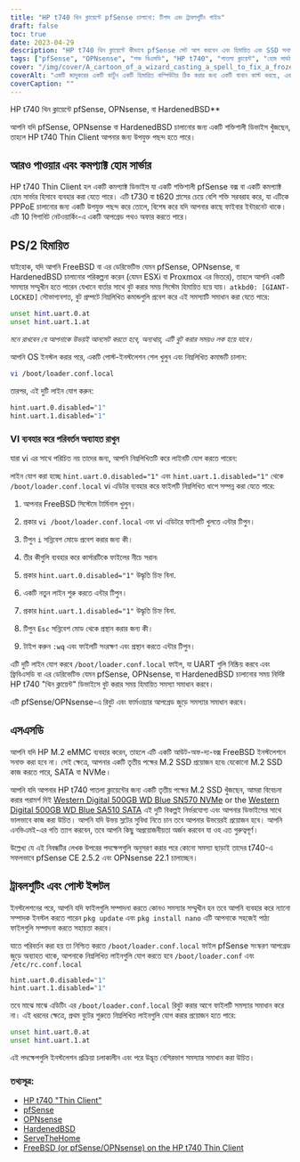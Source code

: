 ```yaml
---
title: "HP t740 থিন ক্লায়েন্টে pfSense চালানো: টিপস এবং ট্রাবলশুটিং গাইড"
draft: false
toc: true
date: 2023-04-29
description: "HP t740 থিন ক্লায়েন্টে কীভাবে pfSense সেট আপ করবেন এবং হিমায়িত এবং SSD সনাক্তকরণ সমস্যার মতো সম্ভাব্য সমস্যাগুলি কীভাবে সমাধান করবেন তা শিখুন।"
tags: ["pfSense", "OPNsense", "শক্ত বিএসডি", "HP t740", "পাতলা ক্লায়েন্ট", "হোম সার্ভার", "PPPoE", "ফ্রিবিএসডি", "বুট প্রম্পট", "loader.conf.local", "ন্যানো সম্পাদক", "এসএসডি সনাক্তকরণ", "M.2 SSD", "পশ্চিমা ডিজিটাল", "সমস্যা সমাধান", "পোস্ট-ইনস্টলেশন", "UART", "ESXi", "প্রক্সমক্স"]
cover: "/img/cover/A_cartoon_of_a_wizard_casting_a_spell_to_fix_a_frozen_computer.png"
coverAlt: "একটি জাদুকরের একটি কার্টুন একটি হিমায়িত কম্পিউটার ঠিক করার জন্য একটি বানান কাস্ট করছে, একটি বক্তৃতা বুদবুদ সহ বলছে সমস্যা সমাধান"
coverCaption: ""
---
```

 HP t740 থিন ক্লায়েন্টে pfSense, OPNsense, বা HardenedBSD**

আপনি যদি pfSense, OPNsense বা HardenedBSD চালানোর জন্য একটি শক্তিশালী ডিভাইস খুঁজছেন, তাহলে HP t740 Thin Client আপনার জন্য উপযুক্ত পছন্দ হতে পারে।

## আরও পাওয়ার এবং কমপ্যাক্ট হোম সার্ভার

HP t740 Thin Client হল একটি কমপ্যাক্ট ডিভাইস যা একটি শক্তিশালী pfSense বক্স বা একটি কমপ্যাক্ট হোম সার্ভার হিসাবে ব্যবহার করা যেতে পারে। এটি t730 বা t620 প্লাসের চেয়ে বেশি শক্তি সরবরাহ করে, যা এটিকে PPPoE চালানোর জন্য একটি উপযুক্ত পছন্দ করে তোলে, বিশেষ করে যদি আপনার কাছে ফাইবার ইন্টারনেট থাকে। এটি 10 গিগাবিট নেটওয়ার্কিং-এ একটি আপগ্রেড পথও অফার করতে পারে।

## PS/2 হিমায়িত

যাইহোক, যদি আপনি FreeBSD বা এর ডেরিভেটিভ যেমন pfSense, OPNsense, বা HardenedBSD চালানোর পরিকল্পনা করেন (যেমন ESXi বা Proxmox এর ভিতরে), তাহলে আপনি একটি সমস্যার সম্মুখীন হতে পারেন যেখানে বার্তার সাথে বুট করার সময় সিস্টেম হিমায়িত হয়ে যায়। `atkbd0: [GIANT-LOCKED]` সৌভাগ্যবশত, বুট প্রম্পটে নিম্নলিখিত কমান্ডগুলি প্রবেশ করে এই সমস্যাটি সমাধান করা যেতে পারে:

```bash
unset hint.uart.0.at
unset hint.uart.1.at
```

*মনে রাখবেন যে আপনাকে উভয়ই আনসেট করতে হবে, অন্যথায়, এটি বুট করার সময়ও লক হয়ে যাবে।*

আপনি OS ইনস্টল করার পরে, একটি পোস্ট-ইনস্টলেশন শেল খুলুন এবং নিম্নলিখিত কমান্ডটি চালান:

```bash
vi /boot/loader.conf.local
```
তারপর, এই দুটি লাইন যোগ করুন:
```bash
hint.uart.0.disabled="1"
hint.uart.1.disabled="1"
```

### VI ব্যবহার করে পরিবর্তন অব্যাহত রাখুন
যারা vi এর সাথে পরিচিত নয় তাদের জন্য, আপনি নিম্নলিখিতটি করে লাইনটি যোগ করতে পারেন:

লাইন যোগ করা হচ্ছে `hint.uart.0.disabled="1"` এবং `hint.uart.1.disabled="1"` থেকে `/boot/loader.conf.local` vi এডিটর ব্যবহার করে ফাইলটি নিম্নলিখিত ধাপে সম্পন্ন করা যেতে পারে:

1. আপনার FreeBSD সিস্টেমে টার্মিনাল খুলুন।

2. প্রকার `vi /boot/loader.conf.local` এবং vi এডিটরে ফাইলটি খুলতে এন্টার টিপুন।

3. টিপুন `i` সন্নিবেশ মোডে প্রবেশ করার জন্য কী।

4. তীর কীগুলি ব্যবহার করে কার্সারটিকে ফাইলের নীচে সরান৷

5. প্রকার `hint.uart.0.disabled="1"` উদ্ধৃতি চিহ্ন বিনা.

6. একটি নতুন লাইন শুরু করতে এন্টার টিপুন।

7. প্রকার `hint.uart.1.disabled="1"` উদ্ধৃতি চিহ্ন বিনা.

8. টিপুন `Esc` সন্নিবেশ মোড থেকে প্রস্থান করার জন্য কী।

9. টাইপ করুন `:wq` এবং ফাইলটি সংরক্ষণ এবং প্রস্থান করতে এন্টার টিপুন।

এটি দুটি লাইন যোগ করবে `/boot/loader.conf.local` ফাইল, যা UART গুলি নিষ্ক্রিয় করবে এবং ফ্রিবিএসডি বা এর ডেরিভেটিভ যেমন pfSense, OPNsense, বা HardenedBSD চালানোর সময় নির্দিষ্ট HP t740 "থিন ক্লায়েন্ট" ডিভাইসে বুট করার সময় হিমায়িত সমস্যা সমাধান করবে।

এটি pfSense/OPNsense-এ রিবুট এবং ফার্মওয়্যার আপগ্রেড জুড়ে সমস্যার সমাধান করবে।

## এসএসডি

আপনি যদি HP M.2 eMMC ব্যবহার করেন, তাহলে এটি একটি আউট-অফ-দ্য-বক্স FreeBSD ইনস্টলেশনে সনাক্ত করা হবে না। সেই ক্ষেত্রে, আপনার একটি তৃতীয় পক্ষের M.2 SSD প্রয়োজন হবে৷ যেকোনো M.2 SSD কাজ করতে পারে, SATA বা NVMe।

আপনি যদি আপনার HP t740 পাতলা ক্লায়েন্টের জন্য একটি তৃতীয় পক্ষের M.2 SSD খুঁজছেন, আমরা বিবেচনা করার পরামর্শ দিই [Western Digital 500GB WD Blue SN570 NVMe](https://amzn.to/44bFCBk) or the [Western Digital 500GB WD Blue SA510 SATA](https://amzn.to/3AEbd0V) এই দুটি বিকল্পই নির্ভরযোগ্য এবং আপনার ডিভাইসের সাথে ভালভাবে কাজ করা উচিত। আপনি যদি উভয় স্লটের সুবিধা নিতে চান তবে আপনার উভয়েরই প্রয়োজন হবে। আপনি এনভিএমই-এর গতি ত্যাগ করবেন, তবে আপনি কিছু অপ্রয়োজনীয়তা অর্জন করবেন যা ওহ এত গুরুত্বপূর্ণ।

উল্লেখ্য যে এই নিবন্ধটির লেখক উপরের পদক্ষেপগুলি অনুসরণ করার পরে কোনো সমস্যা ছাড়াই তাদের t740-এ সফলভাবে pfSense CE 2.5.2 এবং OPNsense 22.1 চালাচ্ছেন।

## ট্রাবলশুটিং এবং পোস্ট ইন্সটল

ইনস্টলেশনের পরে, আপনি যদি ফাইলগুলি সম্পাদনা করতে কোনও সমস্যার সম্মুখীন হন তবে আপনি ব্যবহার করে ন্যানো সম্পাদক ইনস্টল করতে পারেন `pkg update` এবং `pkg install nano` এটি আপনাকে সহজেই পাঠ্য ফাইলগুলি সম্পাদনা করতে সহায়তা করবে।

যাতে পরিবর্তন করা হয় তা নিশ্চিত করতে `/boot/loader.conf.local` ফাইল pfSense সংস্করণ আপগ্রেড জুড়ে অব্যাহত থাকে, আপনাকে নিম্নলিখিত লাইনগুলি যোগ করতে হবে `/boot/loader.conf` এবং `/etc/rc.conf.local` 
```bash
hint.uart.0.disabled="1"
hint.uart.1.disabled="1"
```

তবে মাঝে মাঝে এডিটিং এর `/boot/loader.conf.local` রিবুট করার আগে ফাইলটি সমস্যার সমাধান করে না। এই ধরনের ক্ষেত্রে, প্রথম বুটের শুরুতে নিম্নলিখিত লাইনগুলি যোগ করার প্রয়োজন হতে পারে:

```bash
unset hint.uart.0.at
unset hint.uart.1.at
```

এই পদক্ষেপগুলি ইনস্টলেশন প্রক্রিয়া চলাকালীন এবং পরে উদ্ভূত বেশিরভাগ সমস্যার সমাধান করা উচিত।

### তথ্যসূত্র:
- [HP t740 "Thin Client"](https://www8.hp.com/us/en/thin-clients/t740.html)
- [pfSense](https://www.pfsense.org/)
- [OPNsense](https://opnsense.org/)
- [HardenedBSD](https://hardenedbsd.org/)
- [ServeTheHome](https://www.servethehome.com/hp-t740-thin-client-review/)
- [FreeBSD (or pfSense/OPNsense) on the HP t740 Thin Client](https://www.neelc.org/posts/hp-t740-freebsd/)